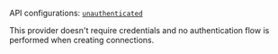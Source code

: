 API configurations: [`unauthenticated`](https://terapi.dev/providers.yaml)

This provider doesn't require credentials and no authentication flow is performed when creating connections.